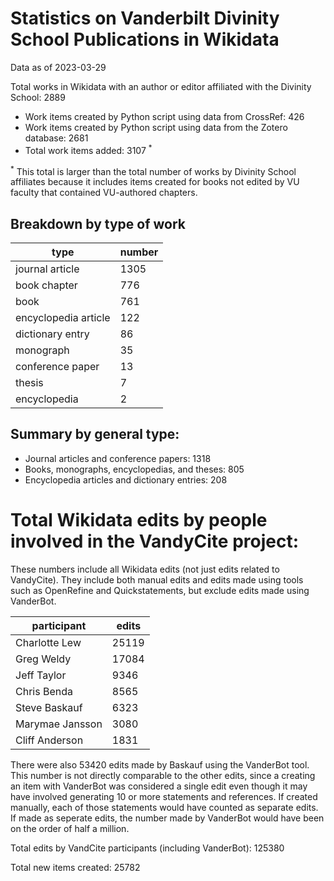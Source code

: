 # Statistics on Vanderbilt Divinity School Publications in Wikidata

Data as of 2023-03-29

Total works in Wikidata with an author or editor affiliated with the Divinity School: 2889

- Work items created by Python script using data from CrossRef: 426
- Work items created by Python script using data from the Zotero database: 2681
- Total work items added: 3107 <sup>*</sup>

 <sup>*</sup> This total is larger than the total number of works by Divinity School affiliates because it includes items created for books not edited by VU faculty that contained VU-authored chapters.

## Breakdown by type of work

| type | number |
| ---- | ------ |
| journal article | 1305 |
| book chapter | 776 |
| book | 761 |
| encyclopedia article | 122 |
| dictionary entry | 86 |
| monograph | 35 |
| conference paper | 13 |
| thesis | 7 |
| encyclopedia | 2 |

## Summary by general type: 
- Journal articles and conference papers: 1318
- Books, monographs, encyclopedias, and theses: 805 
- Encyclopedia articles and dictionary entries: 208

# Total Wikidata edits by people involved in the VandyCite project:

These numbers include all Wikidata edits (not just edits related to VandyCite). They include both manual edits and edits made using tools such as OpenRefine and Quickstatements, but exclude edits made using VanderBot.

| participant | edits |
| ----------- | ----- |
| Charlotte Lew | 25119 |
| Greg Weldy | 17084 |
| Jeff Taylor | 9346 |
| Chris Benda | 8565 |
| Steve Baskauf | 6323 |
| Marymae Jansson | 3080 |
| Cliff Anderson | 1831 |

There were also 53420 edits made by Baskauf using the VanderBot tool. This number is not directly comparable to the other edits, since a creating an item with VanderBot was considered a single edit even though it may have involved generating 10 or more statements and references. If created manually, each of those statements would have counted as separate edits. If made as seperate edits, the number made by VanderBot would have been on the order of half a million. 

Total edits by VandCite participants (including VanderBot): 125380

Total new items created: 25782
